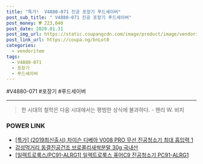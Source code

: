 ```yaml
--- 
title: "특가!  V4880-071 진공 포장기 푸드세이버" 
post_sub_title: " V4880-071 진공 포장기 푸드세이버" 
post_money: ₩ 223,040 
post_date: 2020.01.31 
post_img_url: https://static.coupangcdn.com/image/product/image/vendoritem/2018/01/23/3443219649/45a51f82-c33e-4ea3-91e6-c07ffebead06.jpg 
post_link_url: https://coupa.ng/bnLot8 
categories: 
  - vendoritem 
tags: 
  - V4880-071 
  - 포장기 
  - 푸드세이버 
--- 
```

  #V4880-071 #포장기 #푸드세이버 
<hr> 

> 한 시대의 철학은 다음 시대에서는 평범한 상식에 불과하다. - 헨리 W. 비치 


### POWER LINK

* <a href="https://blog.naver.com/sakai111/221790785683" target="_blank">[특가] (2019최신출시) 차이슨 디베아 V008 PRO 무선 진공청소기 최대 흡입력 1</a>
* <a href="https://blog.naver.com/an0733/221784820135" target="_blank">감성먹거리 동결진공건조 브로콜리새싹분말 30g 국내산</a>
* <a href="https://blog.naver.com/santokki14/221786999580" target="_blank">[일렉트로룩스/PC91-ALRG1] 일렉트로룩스 퓨어C9 진공청소기 PC91-ALRG1</a>
